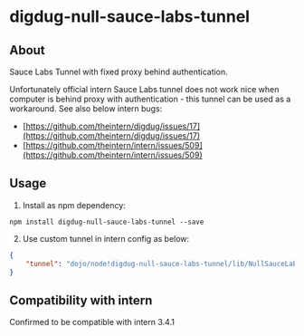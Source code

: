 # digdug-null-sauce-labs-tunnel

## About ##

Sauce Labs Tunnel with fixed proxy behind authentication. 

Unfortunately official intern Sauce Labs tunnel does not work nice when computer is behind proxy with authentication - this tunnel can be used as a workaround. See also below intern bugs:

  * [https://github.com/theintern/digdug/issues/17](https://github.com/theintern/digdug/issues/17)
  * [https://github.com/theintern/intern/issues/509](https://github.com/theintern/intern/issues/509)

## Usage ##

1. Install as npm dependency:

```
npm install digdug-null-sauce-labs-tunnel --save
```

2. Use custom tunnel in intern config as below:

```json
{
	"tunnel": "dojo/node!digdug-null-sauce-labs-tunnel/lib/NullSauceLabsTunnel"
}
```

## Compatibility with intern ##

Confirmed to be compatible with intern 3.4.1